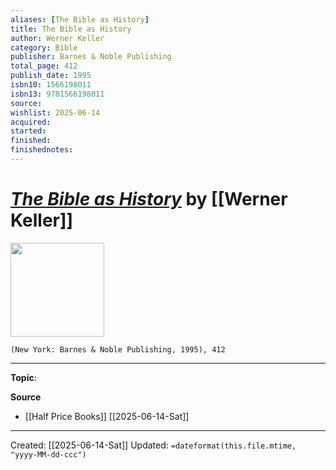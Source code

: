 ```yaml
---
aliases: [The Bible as History]
title: The Bible as History
author: Werner Keller
category: Bible
publisher: Barnes & Noble Publishing
total_page: 412
publish_date: 1995
isbn10: 1566198011
isbn13: 9781566198011
source: 
wishlist: 2025-06-14
acquired: 
started: 
finished: 
finishednotes: 
---
```

# *[The Bible as History]()* by [[Werner Keller]]

<img src="http://books.google.com/books/content?id=GWwuKrbNY5EC&printsec=frontcover&img=1&zoom=1&edge=curl&source=gbs_api" width=150>

`(New York: Barnes & Noble Publishing, 1995), 412`



--- 
**Topic**: 

**Source**
- [[Half Price Books]] [[2025-06-14-Sat]]
 ---
Created: [[2025-06-14-Sat]]
Updated: `=dateformat(this.file.mtime, "yyyy-MM-dd-ccc")`